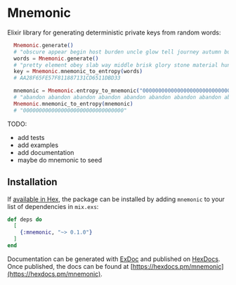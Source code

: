 # Mnemonic

Elixir library for generating deterministic private keys from random words:

```elixir
  Mnemonic.generate()
  # "obscure appear begin host burden uncle glow tell journey autumn burden welcome"
  words = Mnemonic.generate()
  # "pretty element obey slab way middle brisk glory stone material hungry guess"
  key = Mnemonic.mnemonic_to_entropy(words)
  # AA28F65FE57F811887131CD6511DBD33

  mnemonic = Mnemonic.entropy_to_mnemonic("00000000000000000000000000000000")
  # "abandon abandon abandon abandon abandon abandon abandon abandon abandon abandon abandon about"
  Mnemonic.mnemonic_to_entropy(mnemonic)
  # "00000000000000000000000000000000"
```

TODO:
- add tests
- add examples
- add documentation
- maybe do mnemonic to seed

## Installation

If [available in Hex](https://hex.pm/docs/publish), the package can be installed
by adding `mnemonic` to your list of dependencies in `mix.exs`:

```elixir
def deps do
  [
    {:mnemonic, "~> 0.1.0"}
  ]
end
```

Documentation can be generated with [ExDoc](https://github.com/elixir-lang/ex_doc)
and published on [HexDocs](https://hexdocs.pm). Once published, the docs can
be found at [https://hexdocs.pm/mnemonic](https://hexdocs.pm/mnemonic).
